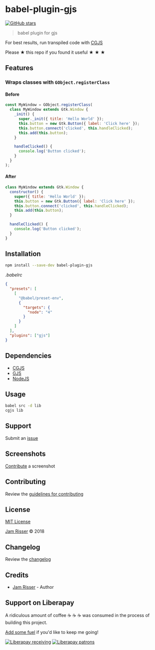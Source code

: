 # babel-plugin-gjs

[![GitHub stars](https://img.shields.io/github/stars/codejamninja/babel-plugin-gjs.svg?style=social&label=Stars)](https://github.com/codejamninja/babel-plugin-gjs)

> babel plugin for gjs

For best results, run transpiled code with [CGJS](https://github.com/cgjs/cgjs)

Please ★ this repo if you found it useful ★ ★ ★

## Features

### Wraps classes with `GObject.registerClass`

#### Before

```js
const MyWindow = GObject.registerClass(
  class MyWindow extends Gtk.Window {
    _init() {
      super._init({ title: 'Hello World' });
      this.button = new Gtk.Button({ label: 'Click here' });
      this.button.connect('clicked', this.handleClicked);
      this.add(this.button);
    }

    handleClicked() {
      console.log('Button clicked');
    }
  }
);
```

#### After

```js
class MyWindow extends Gtk.Window {
  constructor() {
    super({ title: 'Hello World' });
    this.button = new Gtk.Button({ label: 'Click here' });
    this.button.connect('clicked', this.handleClicked);
    this.add(this.button);
  }

  handleClicked() {
    console.log('Button clicked');
  }
}
```

## Installation

```sh
npm install --save-dev babel-plugin-gjs
```

_.babelrc_

```json
{
  "presets": [
    [
      "@babel/preset-env",
      {
        "targets": {
          "node": "4"
        }
      }
    ]
  ],
  "plugins": ["gjs"]
}
```

## Dependencies

- [CGJS](https://github.com/cgjs/cgjs)
- [GJS](https://wiki.gnome.org/Projects/Gjs)
- [NodeJS](https://nodejs.org)

## Usage

```sh
babel src -d lib
cgjs lib
```

## Support

Submit an [issue](https://github.com/codejamninja/babel-plugin-gjs/issues/new)

## Screenshots

[Contribute](https://github.com/codejamninja/babel-plugin-gjs/blob/master/CONTRIBUTING.md) a screenshot

## Contributing

Review the [guidelines for contributing](https://github.com/codejamninja/babel-plugin-gjs/blob/master/CONTRIBUTING.md)

## License

[MIT License](https://github.com/codejamninja/babel-plugin-gjs/blob/master/LICENSE)

[Jam Risser](https://codejam.ninja) © 2018

## Changelog

Review the [changelog](https://github.com/codejamninja/babel-plugin-gjs/blob/master/CHANGELOG.md)

## Credits

- [Jam Risser](https://codejam.ninja) - Author

## Support on Liberapay

A ridiculous amount of coffee ☕ ☕ ☕ was consumed in the process of building this project.

[Add some fuel](https://liberapay.com/codejamninja/donate) if you'd like to keep me going!

[![Liberapay receiving](https://img.shields.io/liberapay/receives/codejamninja.svg?style=flat-square)](https://liberapay.com/codejamninja/donate)
[![Liberapay patrons](https://img.shields.io/liberapay/patrons/codejamninja.svg?style=flat-square)](https://liberapay.com/codejamninja/donate)
